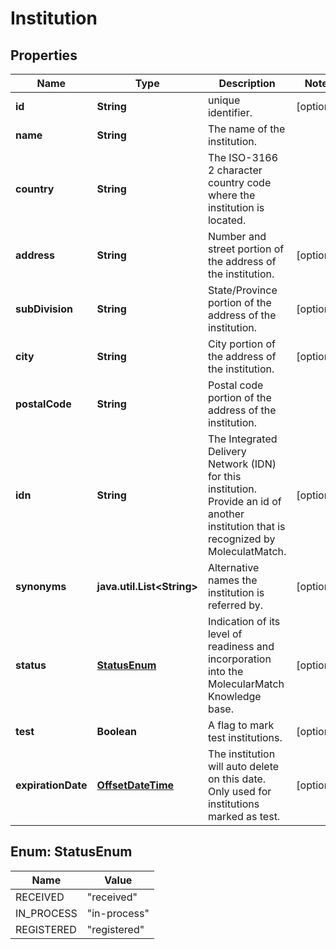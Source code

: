 # Institution

## Properties
Name | Type | Description | Notes
------------ | ------------- | ------------- | -------------
**id** | **String** | unique identifier. |  [optional]
**name** | **String** | The name of the institution. | 
**country** | **String** | The ISO-3166 2 character country code where the institution is located. | 
**address** | **String** | Number and street portion of the address of the institution. |  [optional]
**subDivision** | **String** | State/Province portion of the address of the institution. |  [optional]
**city** | **String** | City portion of the address of the institution. |  [optional]
**postalCode** | **String** | Postal code portion of the address of the institution. | 
**idn** | **String** | The Integrated Delivery Network (IDN) for this institution.  Provide an id of another institution that is recognized by MoleculatMatch. |  [optional]
**synonyms** | **java.util.List&lt;String&gt;** | Alternative names the institution is referred by. |  [optional]
**status** | [**StatusEnum**](#StatusEnum) | Indication of its level of readiness and incorporation into the MolecularMatch Knowledge base. |  [optional]
**test** | **Boolean** | A flag to mark test institutions. |  [optional]
**expirationDate** | [**OffsetDateTime**](https://docs.oracle.com/javase/8/docs/api/java/time/OffsetDateTime.html) | The institution will auto delete on this date.  Only used for institutions marked as test. |  [optional]

<a name="StatusEnum"></a>
## Enum: StatusEnum
Name | Value
---- | -----
RECEIVED | &quot;received&quot;
IN_PROCESS | &quot;in-process&quot;
REGISTERED | &quot;registered&quot;
